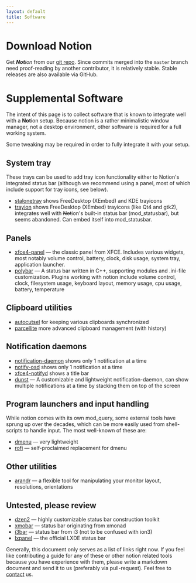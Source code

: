```yaml
---
layout: default
title: Software
---
```

# Download Notion

Get _**Not**ion_ from our [git repo](https://github.com/raboof/notion). Since commits merged into the `master` branch need proof-reading by another contributor, it is relatively stable. Stable releases are also available via GitHub.

# Supplemental Software

The intent of this page is to collect software that is known to integrate well
with a <b>Not</b>ion setup. Because notion is a rather minimalistic window
manager, not a desktop environment, other software is required for a full
working system.

Some tweaking may be required in order to fully integrate it with your setup.

## System tray

These trays can be used to add tray icon functionality either to Notion's integrated status bar (although we recommend using a panel, most of which include support for tray icons, see below).

* [stalonetray](http://stalonetray.sourceforge.net/) shows FreeDesktop (XEmbed) and KDE trayicons
* [trayion](https://code.google.com/archive/p/trayion/) shows FreeDesktop (XEmbed) trayicons (like Qt4 and gtk2), integrates well with <s>Not</s>ion's built-in status bar (mod\_statusbar), but seems abandoned. Can embed itself into mod\_statusbar.

## Panels

* [xfce4-panel](https://docs.xfce.org/xfce/xfce4-panel/start) — the classic panel from XFCE. Includes various widgets, most notably volume control, battery, clock, disk usage, system tray, application launcher.
* [polybar](https://polybar.github.io/) — A status bar written in C++, supporting modules and .ini-file customization. Plugins working with notion include volume control, clock, filesystem usage, keyboard layout, memory usage, cpu usage, battery, temperature

## Clipboard utilities

* [autocutsel](http://www.nongnu.org/autocutsel/) for keeping various clipboards synchronized
* [parcellite](http://parcellite.sourceforge.net/) more advanced clipboard management (with history)

## Notification daemons

* [notification-daemon](https://wiki.gnome.org/NotificationDaemon) shows only 1 notification at a time
* [notify-osd](https://launchpad.net/notify-osd) shows only 1 notification at a time
* [xfce4-notifyd](https://docs.xfce.org/apps/notifyd/start) shows a title bar
* [dunst](https://github.com/dunst-project/dunst/issues) — A customizable and lightweight notification-daemon, can show multiple notifications at a time by stacking them on top of the screen

## Program launchers and input handling

While notion comes with its own mod_query, some external tools have sprung up over the decades, which can be more easily used from shell-scripts to handle input. The most well-known of these are:

* [dmenu](https://tools.suckless.org/dmenu/) — very lightweight
* [rofi](https://github.com/davatorium/rofi) — self-proclaimed replacement for dmenu

## Other utilities

* [arandr](http://christian.amsuess.com/tools/arandr/) — a flexible tool for manipulating your monitor layout, resolutions, orientations

## Untested, please review

* [dzen2](https://wiki.archlinux.org/index.php/Dzen) — highly customizable status bar construction toolkit
* [xmobar](https://xmobar.org/) — status bar originating from xmonad
* [i3bar](https://i3wm.org/) — status bar from i3 (not to be confused with ion3)
* [lxpanel](https://github.com/lxde/lxpanel) — the official LXDE status bar

Generally, this document only serves as a list of links right now. If you feel like contributing a guide for any of these or other notion related tools because you have experience with them, please write a markdown document and send it to us (preferably via pull-request). Feel free to [contact](contact.html) us.
